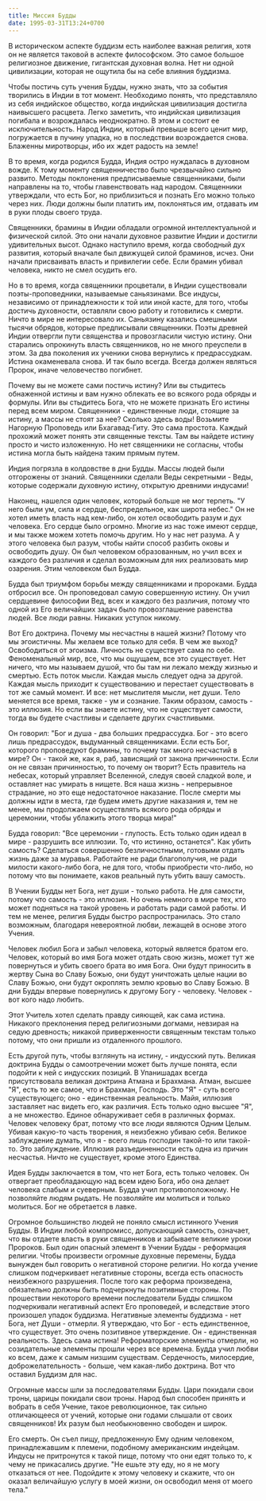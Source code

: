 ```yaml
---
title: Миссия Будды
date: 1995-03-31T13:24+0700
---
```

В историческом аспекте буддизм есть наиболее важная религия, хотя он не является таковой в аспекте философском. Это самое большое религиозное движение, гигантская духовная волна. Нет ни одной цивилизации, которая не ощутила бы на себе влияния буддизма.

Чтобы постичь суть учения Будды, нужно знать, что за события творились в Индии в тот момент. Необходимо понять, что представляло из себя индийское общество, когда индийская цивилизация достигла наивысшего расцвета. Легко заметить, что индийская цивилизация погибала и возрождалась неоднократно. В этом и состоит ее исключительность. Народ Индии, который превыше всего ценит мир, погружается в пучину упадка, но в последствии возрождается снова. Блаженны миротворцы, ибо их ждет радость на земле!

В то время, когда родился Будда, Индия остро нуждалась в духовном вожде. К тому моменту священничество было чрезвычайно сильно развито. Методы поклонения предписываемые священниками, были направлены на то, чтобы главенствовать над народом. Священники утверждали, что есть Бог, но приблизиться и познать Его можно только через них. Люди должны были платить им, поклоняться им, отдавать им в руки плоды своего труда.

Священники, брамины в Индии обладали огромной интеллектуальной и физической силой. Это они начали духовное развитие Индии и достигли удивительных высот. Однако наступило время, когда свободный дух развития, который вначале был движущей силой браминов, исчез. Они начали присваивать власть и привилегии себе. Если брамин убивал человека, никто не смел осудить его.

Но в то время, когда священники процветали, в Индии существовали поэты-проповедники, называемые саньязинами. Все индусы, независимо от принадлежности к той или иной касте, для того, чтобы достичь духовности, оставляли свою работу и готовились к смерти. Ничто в мире не интересовало их. Саньязину казались смешными тысячи обрядов, которые предписывали священники. Поэты древней Индии отвергли пути священства и провозгласили чистую истину. Они старались опрокинуть власть священников, но не много  преуспели в этом. За два поколения их ученики снова вернулись к предрассудкам. Истина окаменевала снова. И так было всегда. Всегда должен являться Пророк, иначе человечество погибнет.

Почему вы не можете сами постичь истину? Или вы стыдитесь обнаженной истины и вам нужно облекать ее во всякого рода обряды и формулы. Или вы стыдитесь Бога, что не можете признать Его истины перед всем миром. Священники - единственные люди, стоящие за истину, а массы не стоят за нее? Сколько здесь воды! Возьмите Нагорную Проповедь или Бхагавад-Гиту. Это сама простота. Каждый прохожий может понять эти священные тексты. Там вы найдете истину просто и чисто изложенную. Но нет священники не согласны, чтобы истина могла быть найдена таким прямым путем.

Индия погрязла в колдовстве в дни Будды. Массы людей были отгорожены от знаний. Священники сделали Веды секретными - Веды, которые содержали духовную истину, открытую древними индусами! 

Наконец, нашелся один человек, который больше не мог терпеть. "У него были ум, сила и сердце, беспредельное, как широта небес." Он не хотел иметь власть над кем-либо, он хотел освободить разум и дух человека. Его сердце было огромно. Многие из нас тоже имеют сердце, и мы также можем хотеть помочь другим. Но у нас нет разума. А у этого человека был разум, чтобы найти способ разбить оковы и освободить душу. Он был человеком образованным, но учил всех и каждого без различия и сделал возможным для них реализовать мир озарения. Этим человеком был Будда.

Будда был триумфом борьбы между священниками и пророками. 	Будда отбросил все. Он проповедовал самую совершенную истину. Он учил сердцевине философии Вед, всех и каждого без различия, потому что одной из Его величайших задач было провозглашение равенства людей. Все люди равны. Никаких уступок никому.

Вот Его доктрина. Почему мы несчастны в нашей  жизни? Потому что мы эгоистичны. Мы желаем все только для себя. В чем же выход? Освободиться от эгоизма. Личность не существует сама по себе. Феноменальный мир, все, что мы ощущаем, все это существует. Нет ничего, что мы называем душой, что бы там ни лежало между жизнью и смертью. Есть поток мысли. Каждая мысль следует одна за другой. Каждая мысль приходит к существованию и перестает существовать в тот же самый момент. И все: нет мыслителя мысли, нет души. Тело меняется все время, также - ум и сознание. Таким образом, самость - это иллюзия. Но если вы знаете истину, что не существует самости, тогда вы будете счастливы и сделаете других счастливыми.

Он говорил: "Бог и душа - два больших предрассудка. Бог - это всего лишь предрассудок, выдуманный священниками. Если есть Бог, которого проповедуют брамины, то почему так много несчастий в мире? Он - такой же, как я, раб, зависящий от закона причинности. Если он не связан причинностью, то почему он творит? Есть правитель на небесах, который управляет Вселенной, следуя своей сладкой воле,  и оставляет нас умирать в нищете. Вся наша   жизнь - непрерывное страдание, но это еще недостаточное наказание. После смерти мы должны идти в места, где будем иметь другие наказания и, тем не менее, мы продолжаем осуществлять всякого рода обряды и церемонии, чтобы ублажить этого творца мира!"

Будда говорил: "Все церемонии - глупость. Есть только один идеал в мире - разрушить все иллюзии. То, что истинно, останется". Как убить самость? Сделаться совершенно безличностными, готовыми отдать жизнь даже  за муравья. Работайте не ради благополучия, не ради милости какого-либо бога, не для того, чтобы приобрести что-либо, но потому что вы понимаете, каков реальный путь убить вашу самость.

В Учении Будды нет Бога, нет души - только работа. Не  для самости, потому что самость - это иллюзия. Но очень немного в мире тех, кто может подняться на такой уровень и работать ради самой работы. И тем не менее, религия Будды быстро распространилась. Это стало возможным, благодаря невероятной любви, лежащей в основе этого Учения.

Человек любил Бога и забыл человека, который является братом его. Человек, который во имя Бога может отдать свою жизнь, может тут же повернуться и убить своего брата во имя Бога. Они будут приносить в   жертву Сына во Славу Божью, они будут уничтожать целые нации во Славу Божью, они будут окроплять землю кровью во Славу Божью. В дни Будды впервые повернулись к другому Богу - человеку. Человек - вот кого надо любить.

Этот Учитель хотел сделать правду сияющей, как сама истина. Никакого преклонения перед религиозными догмами, невзирая на седую древность; никакой приверженности священным текстам только потому, что они пришли из отдаленного прошлого.

Есть другой путь, чтобы взглянуть на истину, - индусский путь. Великая доктрина Будды о самоотречении может быть лучше понята, если подойти к ней с индусских позиций. В Упанишадах всегда присутствовала великая доктрина Атмана и Брахмана. Атман, высшее "Я", есть то  же самое, что и Брахман, Господь. Это "Я" -  суть всего существующего; оно - единственная реальность. Майя, иллюзия заставляет нас видеть его, как различия. Есть только одно высшее "Я", а не множество. Единое обнаруживает себя в различных формах. Человек человеку брат, потому что все люди являются Одним Целым. Убивая какую-то часть творения, я неизбежно убиваю себя. Великое заблуждение думать, что я - всего лишь господин такой-то или такой-то. Это заблуждение. Иллюзия разъединенности есть одна из причин несчастья. Ничто не существует, кроме этого Единства.

Идея Будды заключается в том, что нет Бога, есть только человек. Он отвергает преобладающую над всем идею Бога, ибо она делает человека слабым и суеверным. Будда учил противоположному. Не позволяйте людям рыдать. Не позволяйте им молиться и только молиться. Бог не обретается в лавке.

Огромное большинство людей не поняло смысл истинного Учения Будды. В Индии любой компромисс, допускающий самость, означает, что вы отдаете власть в руки священников и забываете великие уроки Пророков. Был один опасный элемент в Учении Будды - реформация религии. Чтобы произвести огромные духовные перемены, Будда вынужден был говорить о негативной стороне религии. Но когда  учение слишком подчеркивает негативные стороны, всегда есть опасность неизбежного разрушения. После того как реформа произведена, обязательно должны быть подчеркнуты позитивные стороны. По прошествии некоторого времени последователи Будды слишком подчеркивали негативный аспект Его проповедей, и вследствие этого произошел упадок буддизма. Негативные элементы буддизма - нет Бога, нет Души - отмерли. Я утверждаю, что Бог - есть единственное, что существует. Это очень позитивное утверждение. Он - единственная реальность. Здесь сама истина! Реформаторские элементы отмерли, но созидательные  элементы прошли через все времена. Будда учил любви ко всем, даже к самым низшим существам. Сердечность, милосердие, доброжелательность - больше, чем какая-либо доктрина. Вот что оставил Буддизм для нас.

Огромные массы шли за последователями Будды. Цари покидали свои троны, царицы покидали свои троны. Народ был способен принять и вобрать в себя Учение, такое революционное, так сильно отличающееся от учений, которые они годами слышали от своих священников! Их разум был необыкновенно свободен и широк.

Его смерть. Он съел пищу, предложенную Ему одним человеком, принадлежавшим к племени, подобному американским индейцам. Индусы не притронутся к такой пище, потому что они едят только то, к чему не прикасались другие. "Не ешьте эту еду, но я не могу отказаться от нее. Подойдите к этому человеку и скажите, что он оказал величайшую услугу в моей жизни, он освободил меня от моего тела."
